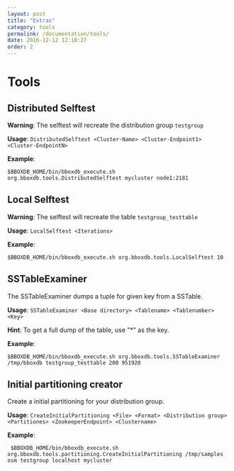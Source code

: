 ```yaml
---
layout: post
title: "Extras"
category: tools
permalink: /documentation/tools/
date: 2016-12-12 12:18:27
order: 2
---
```


# Tools

## Distributed Selftest
__Warning__: The selftest will recreate the distribution group `testgroup`

__Usage__: `DistributedSelftest <Cluster-Name> <Cluster-Endpoint1> <Cluster-EndpointN>`

__Example__:

    $BBOXDB_HOME/bin/bboxdb_execute.sh org.bboxdb.tools.DistributedSelftest mycluster node1:2181


## Local Selftest
__Warning__: The selftest will recreate the table `testgroup_testtable`

__Usage__: `LocalSelftest <Iterations>`

__Example__:

    $BBOXDB_HOME/bin/bboxdb_execute.sh org.bboxdb.tools.LocalSelftest 10


## SSTableExaminer
The SSTableExaminer dumps a tuple for given key from a SSTable.

__Usage__: `SSTableExaminer <Base directory> <Tablename> <Tablenumber> <Key>` 

__Hint__: To get a full dump of the table, use "*" as the key.

__Example__:

    $BBOXDB_HOME/bin/bboxdb_execute.sh org.bboxdb.tools.SSTableExaminer /tmp/bboxdb testgroup_testtable 200 951920
    

## Initial partitioning creator
Create a initial partitioning for your distribution group.
 
 __Usage__: `CreateInitialPartitioning <File> <Format> <Distribution group> <Partitiones> <ZookeeperEndpoint> <Clustername>`
 
 __Example__:
 
	 $BBOXDB_HOME/bin/bboxdb_execute.sh org.bboxdb.tools.partitioning.CreateInitialPartitioning /tmp/samples osm testgroup localhost mycluster
	 
